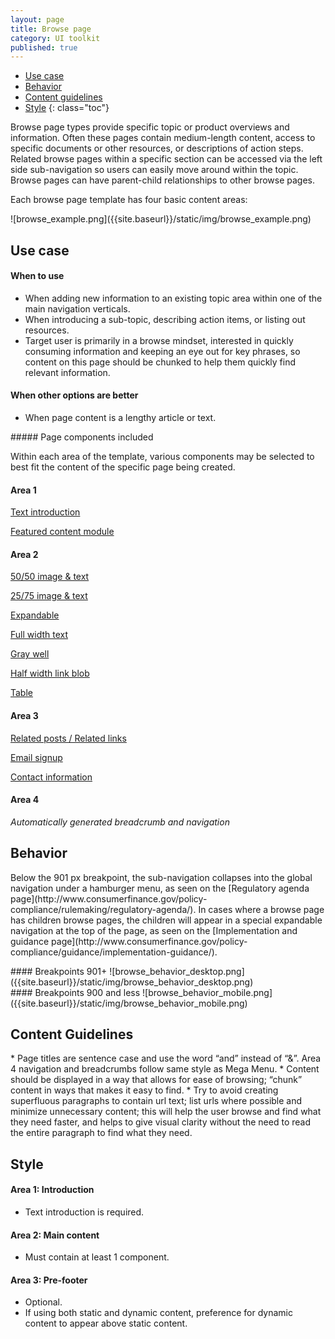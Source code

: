 ```yaml
---
layout: page
title: Browse page
category: UI toolkit
published: true
---
```


- [Use case](#use)
- [Behavior](#behavior)
- [Content guidelines](#content-guidelines)
- [Style](#style)
 {: class="toc"}
 
 <p>Browse page types provide specific topic or product overviews and information. Often these pages contain medium-length content, access to specific documents or other resources, or descriptions of action steps. Related browse pages within a specific section can be accessed via the left side sub-navigation so users can easily move around within the topic. Browse pages can have parent-child relationships to other browse pages.</p>
 
<p>Each browse page template has four basic content areas:</p>

<div class="content-50 content-first">
![browse_example.png]({{site.baseurl}}/static/img/browse_example.png)
</div>

<h2 id="use">Use case</h2>

<div class="content-67 content-first">

#### When to use
* When adding new information to an existing topic area within one of the main navigation verticals. 
* When introducing a sub-topic, describing action items, or listing out resources.
* Target user is primarily in a browse mindset, interested in quickly consuming information and keeping an eye out for key phrases, so content on this page should be chunked to help them quickly find relevant information.

#### When other options are better
* When page content is a lengthy article or text.
</div>

<div class="content-33 content-last">
##### Page components included
<p>Within each area of the template, various components may be selected to best fit the content of the specific page being created.</p>

#### Area 1

[Text introduction]()

[Featured content module]()

#### Area 2

[50/50 image & text]()

[25/75 image & text]()

[Expandable]()

[Full width text]()

[Gray well]()

[Half width link blob]()

[Table]()


#### Area 3

[Related posts / Related links]()

[Email signup]()

[Contact information]()

#### Area 4
*Automatically generated breadcrumb and navigation*
</div>

<h2 id="behavior">Behavior</h2>
<p>Below the 901 px breakpoint, the sub-navigation collapses into the global navigation under a hamburger menu, as seen on the [Regulatory agenda page](http://www.consumerfinance.gov/policy-compliance/rulemaking/regulatory-agenda/). In cases where a browse page has children browse pages, the children will appear in a special expandable navigation at the top of the page, as seen on the [Implementation and guidance page](http://www.consumerfinance.gov/policy-compliance/guidance/implementation-guidance/).</p>

<div class="content-67 content-first">
#### Breakpoints 901+
![browse_behavior_desktop.png]({{site.baseurl}}/static/img/browse_behavior_desktop.png)
</div>

<div class="content-33 content-last">
#### Breakpoints 900 and less
![browse_behavior_mobile.png]({{site.baseurl}}/static/img/browse_behavior_mobile.png)
</div>

<h2 id="content-guidelines">Content Guidelines</h2>
* Page titles are sentence case and use the word “and” instead of “&”. Area 4 navigation and breadcrumbs follow same style as Mega Menu.
* Content should be displayed in a way that allows for ease of browsing; “chunk” content in ways that makes it easy to find. 
* Try to avoid creating superfluous paragraphs to contain url text; list urls where possible and minimize unnecessary content; this will help the user browse and find what they need faster, and helps to give visual clarity without the need to read the entire paragraph to find what they need. 

<h2 id="style">Style</h2>

#### Area 1: Introduction
* Text introduction is required. 

#### Area 2: Main content
* Must contain at least 1 component.

#### Area 3: Pre-footer
* Optional.
* If using both static and dynamic content, preference for dynamic content to appear above static content.


